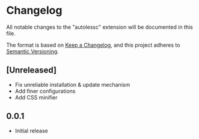 # Changelog
All notable changes to the "autolessc" extension will be documented in this file.

The format is based on [Keep a Changelog](https://keepachangelog.com/en/1.0.0/),
and this project adheres to [Semantic Versioning](https://semver.org/spec/v2.0.0.html).

## [Unreleased]
- Fix unreliable installation & update mechanism
- Add finer configurations
- Add CSS minifier

## 0.0.1
- Initial release
